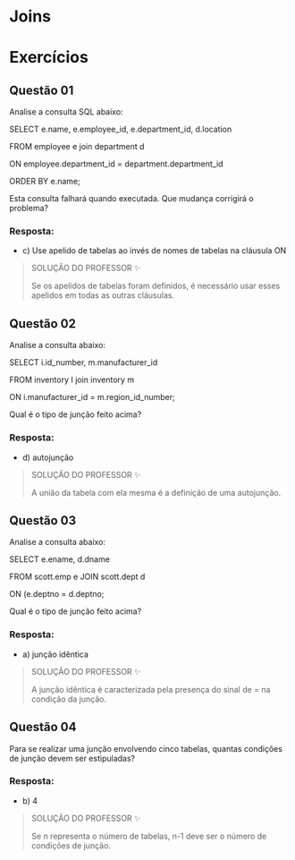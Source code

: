 # Joins

# Exercícios


## Questão 01
Analise a consulta SQL abaixo:

SELECT      e.name, e.employee_id, e.department_id, d.location

FROM       employee e join department d

ON          employee.department_id = department.department_id

ORDER BY   e.name;

Esta consulta falhará quando executada. Que mudança corrigirá o problema?

### Resposta:
- c) Use apelido de tabelas ao invés de nomes de tabelas na cláusula ON

> SOLUÇÃO DO PROFESSOR ✨
>
> Se os apelidos de tabelas foram definidos, é necessário usar esses apelidos em todas as outras cláusulas.


## Questão 02
Analise a consulta abaixo:

SELECT          i.id_number, m.manufacturer_id

FROM            inventory I join inventory m

ON             i.manufacturer_id = m.region_id_number;

Qual é o tipo de junção feito acima?

### Resposta:
- d) autojunção

> SOLUÇÃO DO PROFESSOR ✨
>
> A união da tabela com ela mesma é a definição de uma autojunção.


## Questão 03
Analise a consulta abaixo:

SELECT e.ename, d.dname

FROM scott.emp e JOIN scott.dept d

ON (e.deptno = d.deptno;

Qual é o tipo de junção feito acima?

### Resposta:
- a) junção idêntica

> SOLUÇÃO DO PROFESSOR ✨
>
> A junção idêntica é caracterizada pela presença do sinal de = na condição da junção.


## Questão 04
Para se realizar uma junção envolvendo cinco tabelas, quantas condições de junção devem ser estipuladas?

### Resposta:
- b) 4

> SOLUÇÃO DO PROFESSOR ✨
>
> Se n representa o número de tabelas, n-1 deve ser o número de condições de junção.

